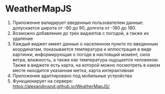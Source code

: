 # WeatherMapJS

1. Приложение валидирует введенные пользователем данные: допускается широта от -90 до 90, долгота от -180 до 180.
2. Возможно добавление до трех виджетов с погодой, а также их удаление
3. Каждый виджет имеет данные о населенном пункте по введенным координатам, показывается температура и иллюстрация в виде картинки, информирующая о погоде в настоящий момент, сила ветра, влажность, а также как температура ощущается человеком. Также в виджете есть карта, на которой можно посмотреть в каком месте находится указанная метка, карта интерактивная
4. Приложение адаптировано под мобильные устройства
5. Функционирует на сервере: https://alexandrosnd.github.io/WeatherMapJS/
